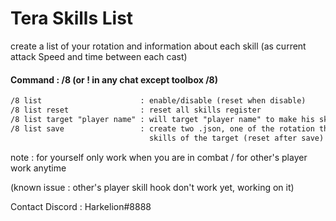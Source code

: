 # Tera Skills List

create a list of your rotation and information about each skill (as current attack Speed and time between each cast) 

#### Command : /8 (or ! in any chat except toolbox /8) 
```txt
/8 list                      : enable/disable (reset when disable)
/8 list reset                : reset all skills register
/8 list target "player name" : will target "player name" to make his skills list (target by default is yourself)
/8 list save                 : create two .json, one of the rotation the other one of the average animation 
                               skills of the target (reset after save)
```

note : for yourself only work when you are in combat / for other's player work anytime

(known issue : other's player skill hook don't work yet, working on it)

Contact Discord : Harkelion#8888

